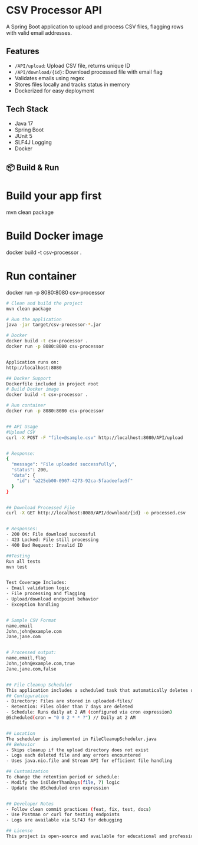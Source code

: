 # CSV Processor API

A Spring Boot application to upload and process CSV files, flagging rows with valid email addresses.

## Features

- `/API/upload`: Upload CSV file, returns unique ID
- `/API/download/{id}`: Download processed file with email flag
- Validates emails using regex
- Stores files locally and tracks status in memory
- Dockerized for easy deployment

## Tech Stack

- Java 17
- Spring Boot
- JUnit 5
- SLF4J Logging
- Docker

## 📦 Build & Run
# Build your app first
mvn clean package

# Build Docker image
docker build -t csv-processor .

# Run container
docker run -p 8080:8080 csv-processor

```bash
# Clean and build the project
mvn clean package

# Run the application
java -jar target/csv-processor-*.jar

# Docker
docker build -t csv-processor .
docker run -p 8080:8080 csv-processor


Application runs on:
http://localhost:8080

## Docker Support
Dockerfile included in project root
# Build Docker image
docker build -t csv-processor .

# Run container
docker run -p 8080:8080 csv-processor


## API Usage
#Upload CSV
curl -X POST -F "file=@sample.csv" http://localhost:8080/API/upload


# Response:
{
  "message": "File uploaded successfully",
  "status": 200,
  "data": {
    "id": "a225eb00-0907-4273-92ca-5faadeefae5f"
  }
}


## Download Processed File
curl -X GET http://localhost:8080/API/download/{id} -o processed.csv


# Responses:
- 200 OK: File download successful
- 423 Locked: File still processing
- 400 Bad Request: Invalid ID

##Testing
Run all tests
mvn test


Test Coverage Includes:
- Email validation logic
- File processing and flagging
- Upload/download endpoint behavior
- Exception handling


# Sample CSV Format
name,email
John,john@example.com
Jane,jane.com


# Processed output:
name,email,flag
John,john@example.com,true
Jane,jane.com,false


## File Cleanup Scheduler
This application includes a scheduled task that automatically deletes old files from the upload directory to prevent disk clutter.
## Configuration
- Directory: Files are stored in uploaded-files/
- Retention: Files older than 7 days are deleted
- Schedule: Runs daily at 2 AM (configured via cron expression)
@Scheduled(cron = "0 0 2 * * ?") // Daily at 2 AM


## Location
The scheduler is implemented in FileCleanupScheduler.java
## Behavior
- Skips cleanup if the upload directory does not exist
- Logs each deleted file and any errors encountered
- Uses java.nio.file and Stream API for efficient file handling

## Customization
To change the retention period or schedule:
- Modify the isOlderThanDays(file, 7) logic
- Update the @Scheduled cron expression


## Developer Notes
- Follow clean commit practices (feat, fix, test, docs)
- Use Postman or curl for testing endpoints
- Logs are available via SLF4J for debugging

## License
This project is open-source and available for educational and professional use.